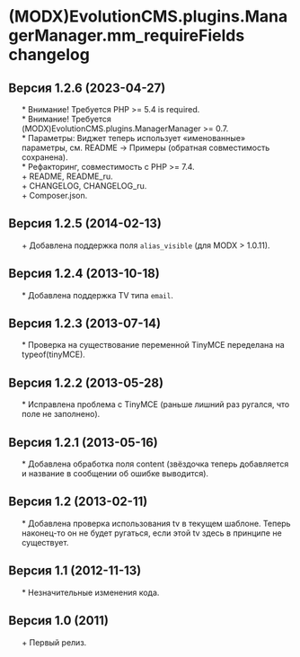 # (MODX)EvolutionCMS.plugins.ManagerManager.mm_requireFields changelog


## Версия 1.2.6 (2023-04-27)
* \* Внимание! Требуется PHP >= 5.4 is required.
* \* Внимание! Требуется (MODX)EvolutionCMS.plugins.ManagerManager >= 0.7.
* \* Параметры: Виджет теперь использует «именованные» параметры, см. README → Примеры (обратная совместимость сохранена).
* \* Рефакторинг, совместимость с PHP >= 7.4.
* \+ README, README_ru.
* \+ CHANGELOG, CHANGELOG_ru.
* \+ Composer.json.


## Версия 1.2.5 (2014-02-13)
* \+ Добавлена поддержка поля `alias_visible` (для MODX > 1.0.11).


## Версия 1.2.4 (2013-10-18)
* \* Добавлена поддержка TV типа `email`.


## Версия 1.2.3 (2013-07-14)
* \* Проверка на существование переменной TinyMCE переделана на typeof(tinyMCE).


## Версия 1.2.2 (2013-05-28)
* \* Исправлена проблема с TinyMCE (раньше лишний раз ругался, что поле не заполнено).


## Версия 1.2.1 (2013-05-16)
* \* Добавлена обработка поля content (звёздочка теперь добавляется и название в сообщении об ошибке выводится).


## Версия 1.2 (2013-02-11)
* \* Добавлена проверка использования tv в текущем шаблоне. Теперь наконец-то он не будет ругаться, если этой tv здесь в принципе не существует.


## Версия 1.1 (2012-11-13)
* \* Незначительные изменения кода.


## Версия 1.0 (2011)
* \+ Первый релиз.


<link rel="stylesheet" type="text/css" href="https://raw.githack.com/DivanDesign/CSS.ddMarkdown/master/style.min.css" />
<style>ul{list-style:none;}</style>